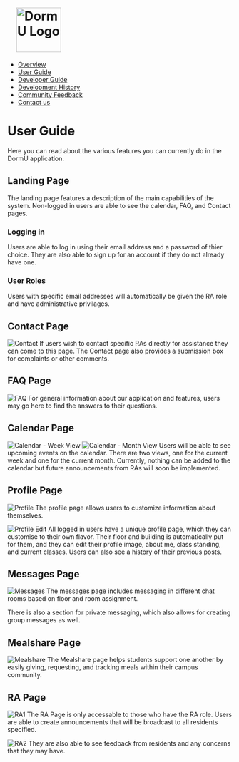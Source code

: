# <img src="img/dormu-logo.png" alt="DormU Logo" style= "width:100px; padding-left:20"/>

* [Overview](/index)
* [User Guide](/user-guide.md)
* [Developer Guide](/developer-guide.md)
* [Development History](/dev-history.md)
* [Community Feedback](/community-feedback.md) 
* [Contact us](/contact-us.md) <br> 

# User Guide
Here you can read about the various features you can currently do in the DormU application.

## Landing Page

The landing page features a description of the main capabilities of the system. Non-logged in users are able to see the calendar, FAQ, and Contact pages.

### Logging in

Users are able to log in using their email address and a password of thier choice. They are also able to sign up for an account if they do not already have one. 

### User Roles

Users with specific email addresses will automatically be given the RA role and have administrative privilages. 

## Contact Page
![Contact](img/DormU-M3-Contact.png)
If users wish to contact specific RAs directly for assistance they can come to this page. The Contact page also provides a submission box for complaints or other comments.

## FAQ Page
![FAQ](img/DormU-M3-FAQ.png)
For general information about our application and features, users may go here to find the answers to their questions.

## Calendar Page
![Calendar - Week View](img/DormU-M2-Events.png)
![Calendar - Month View](img/DormU-M2-Events2.png)
Users will be able to see upcoming events on the calendar. There are two views, one for the current week and one for the current month. Currently, nothing can be added to the calendar but future announcements from RAs will soon be implemented.

## Profile Page
![Profile](img/DormU-M2-Profile.png)
The profile page allows users to customize information about themselves. 

![Profile Edit](img/DormU-M3-EditProfile.png)
All logged in users have a unique profile page, which they can customise to their own flavor. Their floor and building is automatically put for them, and they can edit their profile image, about me, class standing, and current classes. Users can also see a history of their previous posts.

## Messages Page
![Messages](img/DormU-M2-Messages.png)
The messages page includes messaging in different chat rooms based on floor and room assignment. 

There is also a section for private messaging, which also allows for creating group messages as well. 

## Mealshare Page
![Mealshare](img/DormU-M3-Mealshare.png)
The Mealshare page helps students support one another by easily giving, requesting, and tracking meals within their campus community.

## RA Page
![RA1](img/DormU-M2-RA-Admin.png)
The RA Page is only accessable to those who have the RA role. Users are able to create announcements that will be broadcast to all residents specified. 

![RA2](img/DormU-M2-RA-Admin2.png)
They are also able to see feedback from residents and any concerns that they may have.
